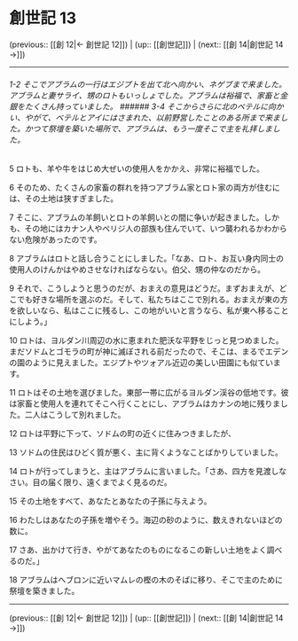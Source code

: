 # 創世記 13

(previous:: [[創 12|← 創世記 12]]) | (up:: [[創世記]]) | (next:: [[創 14|創世記 14 →]])

***
###### 1-2 そこでアブラムの一行はエジプトを出て北へ向かい、ネゲブまで来ました。アブラムと妻サライ、甥のロトもいっしょでした。アブラムは裕福で、家畜と金銀をたくさん持っていました。 ###### 3-4 そこからさらに北のベテルに向かい、やがて、ベテルとアイにはさまれた、以前野営したことのある所まで来ました。かつて祭壇を築いた場所で、アブラムは、もう一度そこで主を礼拝しました。 



5 
ロトも、羊や牛をはじめ大ぜいの使用人をかかえ、非常に裕福でした。 



6 
そのため、たくさんの家畜の群れを持つアブラム家とロト家の両方が住むには、その土地は狭すぎました。 



7 
そこに、アブラムの羊飼いとロトの羊飼いとの間に争いが起きました。しかも、その地にはカナン人やペリジ人の部族も住んでいて、いつ襲われるかわからない危険があったのです。 



8 
アブラムはロトと話し合うことにしました。「なあ、ロト、お互い身内同士の使用人のけんかはやめさせなければならない。伯父、甥の仲なのだから。 



9 
それで、こうしようと思うのだが、おまえの意見はどうだ。まずおまえが、どこでも好きな場所を選ぶのだ。そして、私たちはここで別れる。おまえが東の方を欲しいなら、私はここに残るし、この地がいいと言うなら、私が東へ移ることにしよう。」 



10 
ロトは、ヨルダン川周辺の水に恵まれた肥沃な平野をじっと見つめました。まだソドムとゴモラの町が神に滅ぼされる前だったので、そこは、まるでエデンの園のように見えました。エジプトやツォアル近辺の美しい田園にも似ています。 



11 
ロトはその土地を選びました。東部一帯に広がるヨルダン渓谷の低地です。彼は家畜と使用人を連れてそこへ行くことにし、アブラムはカナンの地に残りました。二人はこうして別れました。 



12 
ロトは平野に下って、ソドムの町の近くに住みつきましたが、 



13 
ソドムの住民はひどく質が悪く、主に背くようなことばかりしていました。 



14 
ロトが行ってしまうと、主はアブラムに言いました。「さあ、四方を見渡しなさい。目の届く限り、遠くまでよく見るのだ。 



15 
その土地をすべて、あなたとあなたの子孫に与えよう。 



16 
わたしはあなたの子孫を増やそう。海辺の砂のように、数えきれないほどの数に。 



17 
さあ、出かけて行き、やがてあなたのものになるこの新しい土地をよく調べるのだ。」 



18 
アブラムはヘブロンに近いマムレの樫の木のそばに移り、そこで主のために祭壇を築きました。

***

(previous:: [[創 12|← 創世記 12]]) | (up:: [[創世記]]) | (next:: [[創 14|創世記 14 →]])
